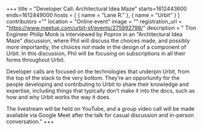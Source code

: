 +++
title = "Developer Call: Architectural Idea Maze"
starts=1612443600
ends=1612449000
hosts = [
      { name = "Lane R." },
      { name = "Urbit" }
]
contributors =""
location = "Online event"
image = ""
registration_url = "https://www.meetup.com/urbit-sf/events/275992798/"
description = " Tlon Engineer Philip Monk is interviewed by Poprox in an "Architectural Idea Maze" discussion, where Phil will discuss the choices made, and possibly more importantly, the choices *not* made in the design of a component of Urbit. In this discussion, Phil will be focusing on subscriptions in all their forms throughout Urbit.

Developer calls are focused on the technologies that underpin Urbit, from the top of the stack to the very bottom. They’re an opportunity for the people developing and contributing to Urbit to share their knowledge and expertise, including things that typically don’t make it into the docs, such as how and why Urbit works the way it does.

The livestream will be held on YouTube, and a group video call will be made available via Google Meet after the talk for casual discussion and in-person conversation."
+++